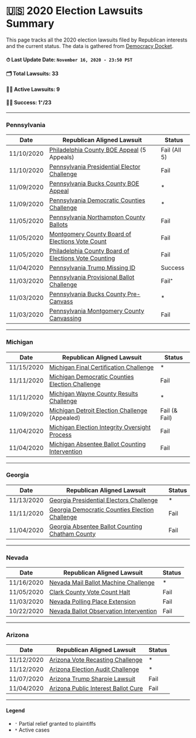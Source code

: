 # 🇺🇸 2020 Election Lawsuits Summary


This page tracks all the 2020 election lawsuits filed by Republican interests and the current status. The data is gathered from [Democracy Docket](https://www.democracydocket.com/).

#### ⏱ Last Update Date: `November 16, 2020 - 23:50 PST`

#### 🗂 Total Lawsuits: 33
#### 👩‍💻 Active Lawsuits: 9
#### 👩‍💼 Success: 1⁺/23


---

###  Pennsylvania

| Date       | Republican Aligned Lawsuit                                                                                                                | Status       |
| -          | -                                                                                                                                         | -            |
| 11/10/2020 | [Philadelphia County BOE Appeal](https://www.democracydocket.com/cases/philadelphia-county-boe-appeal/) (5 Appeals)                       | Fail (All 5) |
| 11/10/2020 | [Pennsylvania Presidential Elector Challenge](https://www.democracydocket.com/cases/pennsylvania-presidential-elector-challenge/)         | Fail         |
| 11/09/2020 | [Pennsylvania Bucks County BOE Appeal](https://www.democracydocket.com/cases/pennsylvania-bucks-county-boe-appeal/)                       | *            |
| 11/09/2020 | [Pennsylvania Democratic Counties Challenge](https://www.democracydocket.com/cases/pennsylvania-democratic-counties-challenge/)           | *            |
| 11/05/2020 | [Pennsylvania Northampton County Ballots](https://www.democracydocket.com/cases/pennsylvania-northampton-county-ballots/)                 | Fail         |
| 11/05/2020 | [Montgomery County Board of Elections Vote Count](https://www.democracydocket.com/cases/montgomery-county-board-of-elections-vote-count/) | Fail         |
| 11/05/2020 | [Philadelphia County Board of Elections Vote Counting](https://www.democracydocket.com/cases/philadelphia-county-boe-count/)              | Fail         |
| 11/04/2020 | [Pennsylvania Trump Missing ID](https://www.democracydocket.com/cases/pennsylvania-trump-missing-id/)                                     | Success      |
| 11/03/2020 | [Pennsylvania Provisional Ballot Challenge](https://www.democracydocket.com/cases/pennsylvania-provisional-ballot-challenge/)             | Fail⁺        |
| 11/03/2020 | [Pennsylvania Bucks County Pre-Canvass](https://www.democracydocket.com/cases/pennsylvania-bucks-county-pre-canvass/)                     | *            |
| 11/03/2020 | [Pennsylvania Montgomery County Canvassing](https://www.democracydocket.com/cases/pennsylvania-montgomery-county-canvassing/)             | Fail         |

---

### Michigan

| Date       | Republican Aligned Lawsuit                                                                                                                | Status        |
| -          | -                                                                                                                                         | -             |
| 11/15/2020 | [Michigan Final Certification Challenge](https://www.democracydocket.com/cases/michigan-final-certification-challenge/)                   | *             |
| 11/11/2020 | [Michigan Democratic Counties Election Challenge](https://www.democracydocket.com/cases/michigan-democratic-counties-election-challenge/) | Fail          |
| 11/11/2020 | [Michigan Wayne County Results Challenge](https://www.democracydocket.com/cases/michigan-wayne-county-results-challenge/)                 | *             |
| 11/09/2020 | [Michigan Detroit Election Challenge](https://www.democracydocket.com/cases/michigan-detroit-election-challenge/) (Appealed)              | Fail (& Fail) |
| 11/04/2020 | [Michigan Election Integrity Oversight Process](https://www.democracydocket.com/cases/michigan-election-integrity-oversight-process/)     | Fail          |
| 11/04/2020 | [Michigan Absentee Ballot Counting Intervention](https://www.democracydocket.com/cases/michigan-absentee-counting-intervention/)          | Fail          |

---

### Georgia

| Date       | Republican Aligned Lawsuit                                                                                                                | Status |
| -          | -                                                                                                                                         | -      |
| 11/13/2020 | [Georgia Presidential Electors Challenge](https://www.democracydocket.com/cases/georgia-presidential-electors-challenge/)                 | *      |
| 11/11/2020 | [Georgia Democratic Counties Election Challenge](https://www.democracydocket.com/cases/ga-democratic-counties-election-challenge/)        | Fail   |
| 11/04/2020 | [Georgia Absentee Ballot Counting Chatham County](https://www.democracydocket.com/cases/georgia-absentee-ballot-counting-chatham-county/) | Fail   |

---

### Nevada

| Date       | Republican Aligned Lawsuit                                                                                              | Status |
| -          | -                                                                                                                       | -      |
| 11/16/2020 | [Nevada Mail Ballot Machine Challenge](https://www.democracydocket.com/cases/nevada-mail-ballot-machine-challenge/)     | *      |
| 11/05/2020 | [Clark County Vote Count Halt](https://www.democracydocket.com/cases/clark-county-vote-count-halt/)                     | Fail   |
| 11/03/2020 | [Nevada Polling Place Extension](https://www.democracydocket.com/cases/nevada-polling-place-extension/)                 | Fail   |
| 10/22/2020 | [Nevada Ballot Observation Intervention](https://www.democracydocket.com/cases/nevada-ballot-observation-intervention/) | Fail   |

---

### Arizona

| Date       | Republican Aligned Lawsuit                                                                                        | Status |
| -          | -                                                                                                                 | -      |
| 11/12/2020 | [Arizona Vote Recasting Challenge](https://www.democracydocket.com/cases/arizona-vote-recasting-challenge/)       | *      |
| 11/12/2020 | [Arizona Election Audit Challenge](https://www.democracydocket.com/cases/arizona-election-audit-challenge/)       | *      |
| 11/07/2020 | [Arizona Trump Sharpie Lawsuit](https://www.democracydocket.com/cases/arizona-trump-sharpie-lawsuit/)             | Fail   |
| 11/04/2020 | [Arizona Public Interest Ballot Cure](https://www.democracydocket.com/cases/arizona-public-interest-ballot-cure/) | Fail   |


----

#### Legend

 - `⁺` Partial relief granted to plaintiffs
 - `*` Active cases
